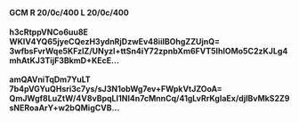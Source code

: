 #### GCM R 20/0c/400 L 20/0c/400
**h3cRtppVNCo6uu8E**<br/>**WKIV4YQ65jyeCQezH3ydnRjDzwEv48iilBOhgZZUjnQ=**<br/>**3wfbsFvrWqe5KFzlZ/UNyzl+ttSn4iY72zpnbXm6FVT5IhlOMo5C2zKJLg4mhAtKJ3TijF3BkmD+KEcE...**<br/><br/>
**amQAVniTqDm7YuLT**<br/>**7b4pVGYuQHsri3c7ys/sJ3N1obWg7ev+FWpkVtJZOoA=**<br/>**QmJWgf8LuZtW/4V8vBpqLI1NI4n7cMnnCq/41gLvRrKgIaEx/djlBvMkS2Z9sNERoaArY+w2bQMigCVB...**